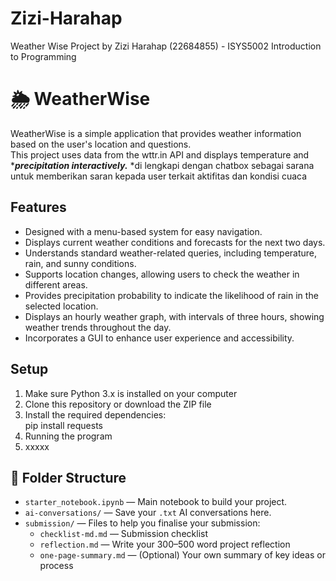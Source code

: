 # Zizi-Harahap
Weather Wise Project by Zizi Harahap (22684855) - ISYS5002 Introduction to Programming

# 🌦️ WeatherWise
WeatherWise is a simple application that provides weather information based on the user's location and questions.  
This project uses data from the wttr.in API and displays temperature and ****precipitation interactively.***
*di lengkapi dengan chatbox sebagai sarana untuk memberikan saran kepada user terkait aktifitas dan kondisi cuaca

## Features
- Designed with a menu-based system for easy navigation.
- Displays current weather conditions and forecasts for the next two days.
- Understands standard weather-related queries, including temperature, rain, and sunny conditions.
- Supports location changes, allowing users to check the weather in different areas.
- Provides precipitation probability to indicate the likelihood of rain in the selected location.
- Displays an hourly weather graph, with intervals of three hours, showing weather trends throughout the day.
- Incorporates a GUI to enhance user experience and accessibility.

## Setup
1. Make sure Python 3.x is installed on your computer
2. Clone this repository or download the ZIP file  
3. Install the required dependencies:  
   pip install requests
5. Running the program
6. xxxxx

## 📁 Folder Structure
- `starter_notebook.ipynb` — Main notebook to build your project.
- `ai-conversations/` — Save your `.txt` AI conversations here.
- `submission/` — Files to help you finalise your submission:
  - `checklist-md.md` — Submission checklist
  - `reflection.md` — Write your 300–500 word project reflection
  - `one-page-summary.md` — (Optional) Your own summary of key ideas or process
